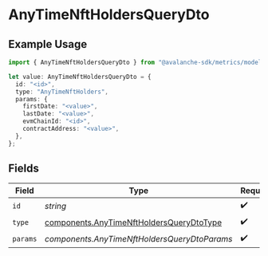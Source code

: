 # AnyTimeNftHoldersQueryDto

## Example Usage

```typescript
import { AnyTimeNftHoldersQueryDto } from "@avalanche-sdk/metrics/models/components";

let value: AnyTimeNftHoldersQueryDto = {
  id: "<id>",
  type: "AnyTimeNftHolders",
  params: {
    firstDate: "<value>",
    lastDate: "<value>",
    evmChainId: "<id>",
    contractAddress: "<value>",
  },
};
```

## Fields

| Field                                                                                                | Type                                                                                                 | Required                                                                                             | Description                                                                                          |
| ---------------------------------------------------------------------------------------------------- | ---------------------------------------------------------------------------------------------------- | ---------------------------------------------------------------------------------------------------- | ---------------------------------------------------------------------------------------------------- |
| `id`                                                                                                 | *string*                                                                                             | :heavy_check_mark:                                                                                   | N/A                                                                                                  |
| `type`                                                                                               | [components.AnyTimeNftHoldersQueryDtoType](../../models/components/anytimenftholdersquerydtotype.md) | :heavy_check_mark:                                                                                   | N/A                                                                                                  |
| `params`                                                                                             | *components.AnyTimeNftHoldersQueryDtoParams*                                                         | :heavy_check_mark:                                                                                   | N/A                                                                                                  |